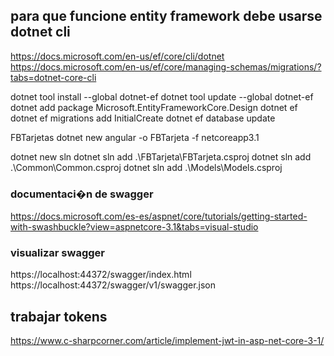 

## para que funcione entity framework debe usarse dotnet cli
https://docs.microsoft.com/en-us/ef/core/cli/dotnet
https://docs.microsoft.com/en-us/ef/core/managing-schemas/migrations/?tabs=dotnet-core-cli


dotnet tool install --global dotnet-ef
dotnet tool update --global dotnet-ef
dotnet add package Microsoft.EntityFrameworkCore.Design
dotnet ef
dotnet ef migrations add InitialCreate
dotnet ef database update

FBTarjetas
dotnet new angular -o FBTarjeta -f netcoreapp3.1

dotnet new sln
dotnet sln add .\FBTarjeta\FBTarjeta.csproj
dotnet sln add .\Common\Common.csproj
dotnet sln add .\Models\Models.csproj



### documentaci�n de swagger
https://docs.microsoft.com/es-es/aspnet/core/tutorials/getting-started-with-swashbuckle?view=aspnetcore-3.1&tabs=visual-studio

### visualizar swagger
https://localhost:44372/swagger/index.html
https://localhost:44372/swagger/v1/swagger.json


## trabajar tokens
https://www.c-sharpcorner.com/article/implement-jwt-in-asp-net-core-3-1/


